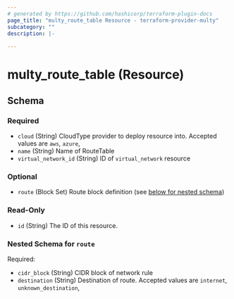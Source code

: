 ```yaml
---
# generated by https://github.com/hashicorp/terraform-plugin-docs
page_title: "multy_route_table Resource - terraform-provider-multy"
subcategory: ""
description: |-
  
---
```


# multy_route_table (Resource)





<!-- schema generated by tfplugindocs -->
## Schema

### Required

- `cloud` (String) CloudType provider to deploy resource into. Accepted values are `aws`, `azure`,
- `name` (String) Name of RouteTable
- `virtual_network_id` (String) ID of `virtual_network` resource

### Optional

- `route` (Block Set) Route block definition (see [below for nested schema](#nestedblock--route))

### Read-Only

- `id` (String) The ID of this resource.

<a id="nestedblock--route"></a>
### Nested Schema for `route`

Required:

- `cidr_block` (String) CIDR block of network rule
- `destination` (String) Destination of route. Accepted values are `internet`, `unknown_destination`,


